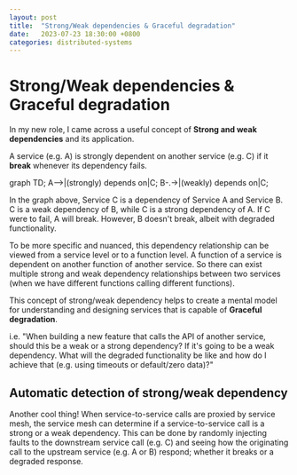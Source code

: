 ```yaml
---
layout: post
title:  "Strong/Weak dependencies & Graceful degradation"
date:   2023-07-23 18:30:00 +0800
categories: distributed-systems
---
```


# Strong/Weak dependencies & Graceful degradation

In my new role, I came across a useful concept of **Strong and weak dependencies** and its application.

A service (e.g. A) is strongly dependent on another service (e.g. C) if it **break** whenever its dependency fails.

<div class="mermaid">
graph TD;
    A-->|(strongly) depends on|C;
    B-.->|(weakly) depends on|C;
</div>
<script async src="https://unpkg.com/mermaid@8.2.3/dist/mermaid.min.js"></script>

In the graph above, Service C is a dependency of Service A and Service B. C is a weak dependency of B, while C is a strong dependency of A. If C were to fail, A will break. However, B doesn't break, albeit with degraded functionality. 

To be more specific and nuanced, this dependency relationship can be viewed from a service level or to a function level. A function of a service is dependent on another function of another service. So there can exist multiple strong and weak dependency relationships between two services (when we have different functions calling different functions).

This concept of strong/weak dependency helps to create a mental model for understanding and designing services that is capable of **Graceful degradation**. 

i.e. "When building a new feature that calls the API of another service, should this be a weak or a strong dependency? If it's going to be a weak dependency. What will the degraded functionality be like and how do I achieve that (e.g. using timeouts or default/zero data)?"

## Automatic detection of strong/weak dependency

Another cool thing! When service-to-service calls are proxied by service mesh, the service mesh can determine if a service-to-service call is a strong or a weak dependency. This can be done by randomly injecting faults to the downstream service call (e.g. C) and seeing how the originating call to the upstream service (e.g. A or B) respond; whether it breaks or a degraded response.